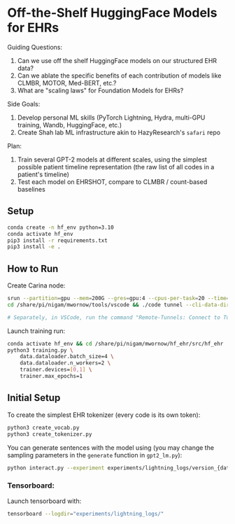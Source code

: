 # Off-the-Shelf HuggingFace Models for EHRs

Guiding Questions:
1. Can we use off the shelf HuggingFace models on our structured EHR data?
2. Can we ablate the specific benefits of each contribution of models like CLMBR, MOTOR, Med-BERT, etc.?
3. What are "scaling laws" for Foundation Models for EHRs?

Side Goals:
1. Develop personal ML skills (PyTorch Lightning, Hydra, multi-GPU training, Wandb, HuggingFace, etc.)
2. Create Shah lab ML infrastructure akin to HazyResearch's `safari` repo

Plan:
1. Train several GPT-2 models at different scales, using the simplest possible patient timeline representation (the raw list of all codes in a patient's timeline)
2. Test each model on EHRSHOT, compare to CLMBR / count-based baselines

## Setup

```bash
conda create -n hf_env python=3.10
conda activate hf_env
pip3 install -r requirements.txt
pip3 install -e .
```

## How to Run

Create Carina node:
```bash
srun --partition=gpu --mem=200G --gres=gpu:4 --cpus-per-task=20 --time=5:00:00 --pty bash -i
cd /share/pi/nigam/mwornow/tools/vscode && ./code tunnel --cli-data-dir /share/pi/nigam/mwornow/tools/vscode/tunnel/ 

# Separately, in VSCode, run the command "Remote-Tunnels: Connect to Tunnel..." and select "slurm-gpu"
```

Launch training run:
```bash
conda activate hf_env && cd /share/pi/nigam/mwornow/hf_ehr/src/hf_ehr
python3 training.py \
    data.dataloader.batch_size=4 \
    data.dataloader.n_workers=2 \
    trainer.devices=[0,1] \
    trainer.max_epochs=1
```

## Initial Setup

To create the simplest EHR tokenizer (every code is its own token):
```bash
python3 create_vocab.py
python3 create_tokenizer.py
```

You can generate sentences with the model using (you may change the sampling parameters in the `generate` function in `gpt2_lm.py`):
```bash
python interact.py --experiment experiments/lightning_logs/version_{date}
```


### Tensorboard:

Launch tensorboard with:
```bash
tensorboard --logdir="experiments/lightning_logs/"
```